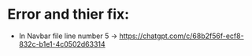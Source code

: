 # Error and thier fix:
 - In Navbar file line number 5 -> https://chatgpt.com/c/68b2f56f-ecf8-832c-b1e1-4c0502d63314
